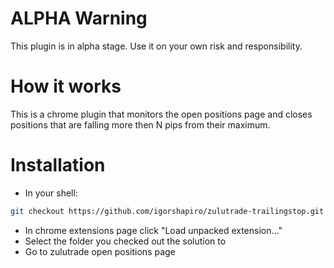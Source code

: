 # ALPHA Warning
This plugin is in alpha stage. Use it on your own risk and responsibility.

# How it works
This is a chrome plugin that monitors the open positions page and closes positions that are
falling more then N pips from their maximum.

# Installation
- In your shell:
```zsh
git checkout https://github.com/igorshapiro/zulutrade-trailingstop.git zulutrailingstop
```
- In chrome extensions page click "Load unpacked extension..."
- Select the folder you checked out the solution to
- Go to zulutrade open positions page
